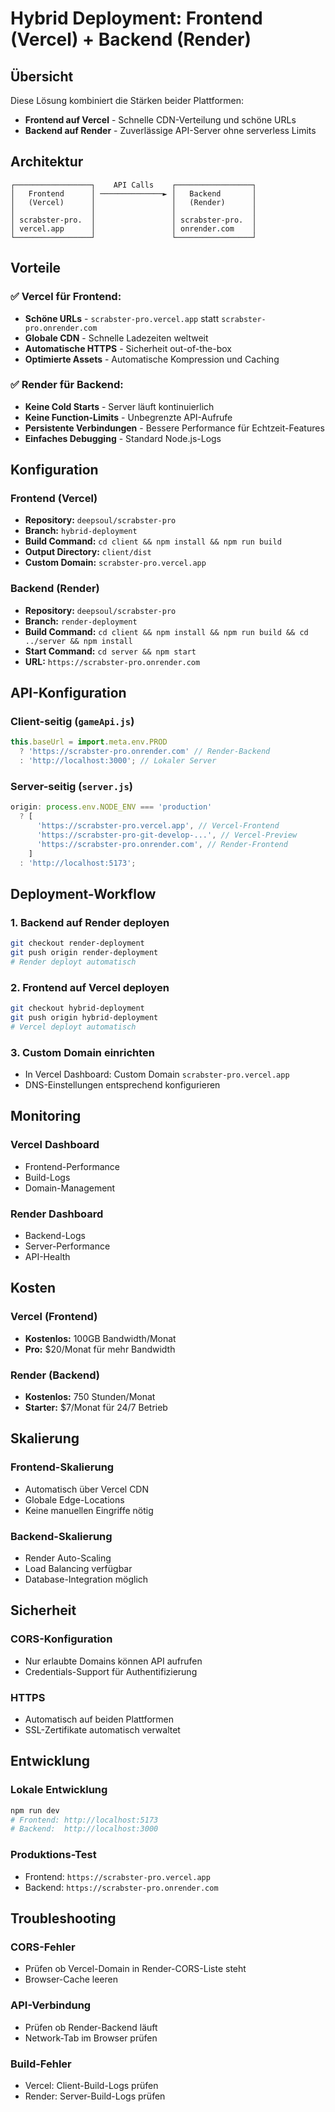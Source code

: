 # Hybrid Deployment: Frontend (Vercel) + Backend (Render)

## Übersicht

Diese Lösung kombiniert die Stärken beider Plattformen:

- **Frontend auf Vercel** - Schnelle CDN-Verteilung und schöne URLs
- **Backend auf Render** - Zuverlässige API-Server ohne serverless Limits

## Architektur

```
┌─────────────────┐    API Calls    ┌─────────────────┐
│   Frontend      │ ──────────────► │   Backend       │
│   (Vercel)      │                 │   (Render)      │
│                 │                 │                 │
│ scrabster-pro.  │                 │ scrabster-pro.  │
│ vercel.app      │                 │ onrender.com    │
└─────────────────┘                 └─────────────────┘
```

## Vorteile

### ✅ **Vercel für Frontend:**

- **Schöne URLs** - `scrabster-pro.vercel.app` statt `scrabster-pro.onrender.com`
- **Globale CDN** - Schnelle Ladezeiten weltweit
- **Automatische HTTPS** - Sicherheit out-of-the-box
- **Optimierte Assets** - Automatische Kompression und Caching

### ✅ **Render für Backend:**

- **Keine Cold Starts** - Server läuft kontinuierlich
- **Keine Function-Limits** - Unbegrenzte API-Aufrufe
- **Persistente Verbindungen** - Bessere Performance für Echtzeit-Features
- **Einfaches Debugging** - Standard Node.js-Logs

## Konfiguration

### Frontend (Vercel)

- **Repository:** `deepsoul/scrabster-pro`
- **Branch:** `hybrid-deployment`
- **Build Command:** `cd client && npm install && npm run build`
- **Output Directory:** `client/dist`
- **Custom Domain:** `scrabster-pro.vercel.app`

### Backend (Render)

- **Repository:** `deepsoul/scrabster-pro`
- **Branch:** `render-deployment`
- **Build Command:** `cd client && npm install && npm run build && cd ../server && npm install`
- **Start Command:** `cd server && npm start`
- **URL:** `https://scrabster-pro.onrender.com`

## API-Konfiguration

### Client-seitig (`gameApi.js`)

```javascript
this.baseUrl = import.meta.env.PROD
  ? 'https://scrabster-pro.onrender.com' // Render-Backend
  : 'http://localhost:3000'; // Lokaler Server
```

### Server-seitig (`server.js`)

```javascript
origin: process.env.NODE_ENV === 'production'
  ? [
      'https://scrabster-pro.vercel.app', // Vercel-Frontend
      'https://scrabster-pro-git-develop-...', // Vercel-Preview
      'https://scrabster-pro.onrender.com', // Render-Frontend
    ]
  : 'http://localhost:5173';
```

## Deployment-Workflow

### 1. Backend auf Render deployen

```bash
git checkout render-deployment
git push origin render-deployment
# Render deployt automatisch
```

### 2. Frontend auf Vercel deployen

```bash
git checkout hybrid-deployment
git push origin hybrid-deployment
# Vercel deployt automatisch
```

### 3. Custom Domain einrichten

- In Vercel Dashboard: Custom Domain `scrabster-pro.vercel.app`
- DNS-Einstellungen entsprechend konfigurieren

## Monitoring

### Vercel Dashboard

- Frontend-Performance
- Build-Logs
- Domain-Management

### Render Dashboard

- Backend-Logs
- Server-Performance
- API-Health

## Kosten

### Vercel (Frontend)

- **Kostenlos:** 100GB Bandwidth/Monat
- **Pro:** $20/Monat für mehr Bandwidth

### Render (Backend)

- **Kostenlos:** 750 Stunden/Monat
- **Starter:** $7/Monat für 24/7 Betrieb

## Skalierung

### Frontend-Skalierung

- Automatisch über Vercel CDN
- Globale Edge-Locations
- Keine manuellen Eingriffe nötig

### Backend-Skalierung

- Render Auto-Scaling
- Load Balancing verfügbar
- Database-Integration möglich

## Sicherheit

### CORS-Konfiguration

- Nur erlaubte Domains können API aufrufen
- Credentials-Support für Authentifizierung

### HTTPS

- Automatisch auf beiden Plattformen
- SSL-Zertifikate automatisch verwaltet

## Entwicklung

### Lokale Entwicklung

```bash
npm run dev
# Frontend: http://localhost:5173
# Backend:  http://localhost:3000
```

### Produktions-Test

- Frontend: `https://scrabster-pro.vercel.app`
- Backend: `https://scrabster-pro.onrender.com`

## Troubleshooting

### CORS-Fehler

- Prüfen ob Vercel-Domain in Render-CORS-Liste steht
- Browser-Cache leeren

### API-Verbindung

- Prüfen ob Render-Backend läuft
- Network-Tab im Browser prüfen

### Build-Fehler

- Vercel: Client-Build-Logs prüfen
- Render: Server-Build-Logs prüfen
